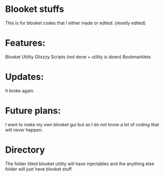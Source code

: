 # Blooket stuffs
This is for blooket codes that I either made or edited. (mostly edited)
          
# Features:
Blooket Utility Glixzzy Scripts (not done + utility is down) Bookmarklets
      
# Updates:
It broke again.
     
# Future plans:
I want to make my own blooket gui but as I do not know a lot of coding that will never happen.
      
# Directory 
The folder titled blooket utility will have injectables and the anything else folder will just have blooket stuff.
